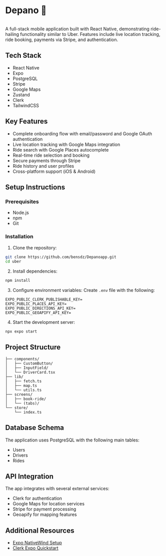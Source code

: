 # Depano 🚗

<img src="https://i.imghippo.com/files/Euj6855MtI.png" alt="" border="0">

A full-stack mobile application built with React Native, demonstrating ride-hailing functionality similar to Uber. Features include live location tracking, ride booking, payments via Stripe, and authentication.

## Tech Stack

- React Native
- Expo
- PostgreSQL
- Stripe
- Google Maps
- Zustand
- Clerk
- TailwindCSS

## Key Features

- Complete onboarding flow with email/password and Google OAuth authentication 
- Live location tracking with Google Maps integration
- Ride search with Google Places autocomplete
- Real-time ride selection and booking
- Secure payments through Stripe
- Ride history and user profiles
- Cross-platform support (iOS & Android)

## Setup Instructions

### Prerequisites
- Node.js
- npm
- Git

### Installation

1. Clone the repository:
```bash
git clone https://github.com/bensdz/Depanoapp.git
cd uber
```

2. Install dependencies:
```bash
npm install
```

3. Configure environment variables:
Create `.env` file with the following:
```
EXPO_PUBLIC_CLERK_PUBLISHABLE_KEY=
EXPO_PUBLIC_PLACES_API_KEY=
EXPO_PUBLIC_DIRECTIONS_API_KEY=
EXPO_PUBLIC_GEOAPIFY_API_KEY=
```

4. Start the development server:
```bash
npx expo start
```

## Project Structure

```
├── components/
│   ├── CustomButton/
│   ├── InputField/
│   └── DriverCard.tsx
├── lib/
│   ├── fetch.ts
│   ├── map.ts
│   └── utils.ts
├── screens/
│   ├── book-ride/
│   └── (tabs)/
└── store/
    └── index.ts
```

## Database Schema

The application uses PostgreSQL with the following main tables:
- Users
- Drivers
- Rides

## API Integration

The app integrates with several external services:
- Clerk for authentication
- Google Maps for location services
- Stripe for payment processing
- Geoapify for mapping features

## Additional Resources

- [Expo NativeWind Setup](https://docs.expo.dev/guides/using-tailwind/)
- [Clerk Expo Quickstart](https://clerk.com/docs/quickstarts/expo)
